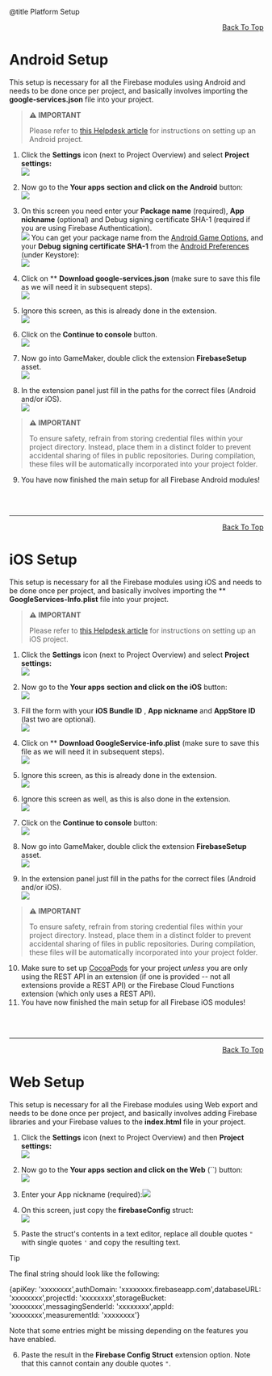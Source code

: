 @title Platform Setup

<a id="top"></a>
<!-- Page HTML do not touch -->
<a /><p align="right">[Back To Top](#top)</p>

# Android Setup

This setup is necessary for all the Firebase modules using Android and needs to be done once per project, and basically involves importing the **google-services.json**  file into your project.

> **:warning: IMPORTANT**
>
> Please refer to [this Helpdesk article](https://help.gamemaker.io/hc/en-us/articles/115001368727-Setting-Up-For-Android) for instructions on setting up an Android project.

1. Click the **Settings** icon (next to Project Overview) and select **Project settings:** <br>
          ![](assets/setupProjectSettings.PNG)

2. Now go to the **Your apps**  **section and click on the Android** button:<br>
      ![](assets/setupYourAppsSelect.PNG)

3. On this screen you need enter your **Package name** (required), **App nickname** (optional) and Debug signing certificate SHA-1 (required if you are using Firebase Authentication).<br>
      ![](assets/setupAndroidStep1.PNG)
You can get your package name from the [Android Game Options](https://manual.gamemaker.io/monthly/en/#t=Settings%2FGame_Options%2FAndroid.htm), and your **Debug signing certificate SHA-1** from the [Android Preferences](https://manual.gamemaker.io/monthly/en/#t=Setting_Up_And_Version_Information%2FPlatform_Preferences%2FAndroid.htm) (under Keystore):<br>
      ![](assets/keyHash.png)

4. Click on ** **Download google-services.json**  (make sure to save this file as we will need it in subsequent steps).<br>
      ![](assets/setupAndroidStep2.PNG)

5. Ignore this screen, as this is already done in the extension.<br>
      ![](assets/setupAndroidStep3.PNG)

6. Click on the **Continue to console** button.<br>
      ![](assets/setupAndroidStep4.PNG)

7. Now go into GameMaker, double click the extension **FirebaseSetup** asset.<br>
      ![](assets/firebaseSetupAsset.png)

8. In the extension panel just fill in the paths for the correct files (Android and/or iOS).<br>
      ![](assets/firebaseSetupExtensionOptions.png)

> **:warning: IMPORTANT**
>
> To ensure safety, refrain from storing credential files within your project directory. Instead, place them in a distinct folder to prevent accidental sharing of files in public repositories. During compilation, these files will be automatically incorporated into your project folder.

9. You have now finished the main setup for all Firebase Android modules!<br>


<br><br>

---

<!-- Page HTML do not touch -->
<a /><p align="right">[Back To Top](#top)</p>

# iOS Setup

  This setup is necessary for all the Firebase modules using iOS and needs to be done once per project, and basically involves importing the ** **GoogleServices-Info.plist**  file into your project.

> **:warning: IMPORTANT**
>
> Please refer to [this Helpdesk article](https://help.gamemaker.io/hc/en-us/articles/115001368747-Setting-Up-For-iOS-Including-iPadOS) for instructions on setting up an iOS project.

1. Click the **Settings** icon (next to Project Overview) and select **Project settings:** <br>
        ![](assets/setupProjectSettings.PNG)

2. Now go to the **Your apps**  **section and click on the iOS** button:<br>
      ![](assets/setupYourAppsSelect.PNG)

3. Fill the form with your **iOS Bundle ID** , **App nickname** and **AppStore ID** (last two are optional).<br>
      ![](assets/setupiOSStep1.PNG)

4. Click on ** **Download GoogleService-info.plist**  (make sure to save this file as we will need it in subsequent steps).<br>
      ![](assets/setupiOSStep2.PNG)

5. Ignore this screen, as this is already done in the extension.<br>
      ![](assets/setupiOSStep3.PNG)

6. Ignore this screen as well, as this is also done in the extension.<br>
      ![](assets/setupiOSStep4.PNG)

7. Click on the **Continue to console** button:<br>
      ![](assets/setupiOSStep5.PNG)

8. Now go into GameMaker, double click the extension **FirebaseSetup** asset.<br>
      ![](assets/firebaseSetupAsset.png)

9. In the extension panel just fill in the paths for the correct files (Android and/or iOS).<br>
      ![](assets/firebaseSetupExtensionOptions.png)

> **:warning: IMPORTANT**
>
> To ensure safety, refrain from storing credential files within your project directory. Instead, place them in a distinct folder to prevent accidental sharing of files in public repositories. During compilation, these files will be automatically incorporated into your project folder.

10. Make sure to set up [CocoaPods](https://help.gamemaker.io/hc/en-us/articles/360008958858-iOS-and-tvOS-Using-CocoaPods) for your project *unless* you are only using the REST API in an extension (if one is provided -- not all extensions provide a REST API) or the Firebase Cloud Functions extension (which only uses a REST API).
11. You have now finished the main setup for all Firebase iOS modules!

<br><br>

---

<!-- Page HTML do not touch -->
<a /><p align="right">[Back To Top](#top)</p>

# Web Setup

  This setup is necessary for all the Firebase modules using Web export and needs to be done once per project, and basically involves adding Firebase libraries and your Firebase values to the **index.html**  file in your project.

1. Click the **Settings** icon (next to Project Overview) and then **Project settings:** <br>
      ![](assets/setupProjectSettings.PNG)

2. Now go to the **Your apps**  **section and click on the Web** (``) button:<br>
      ![](assets/setupYourAppsSelect.PNG)

3. Enter your App nickname (required):![](assets/setupWebStep1.PNG)

4. On this screen, just copy the **firebaseConfig** struct:<br>
      ![](assets/setupWebStep2.PNG)

5. Paste the struct's contents in a text editor, replace all double quotes `"` with single quotes `'` and copy the resulting text.

> [!TIP]
> The final string should look like the following:
>
>    {apiKey: 'xxxxxxxx',authDomain: 'xxxxxxxx.firebaseapp.com',databaseURL: 'xxxxxxxx',projectId: 'xxxxxxxx',storageBucket: 'xxxxxxxx',messagingSenderId: 'xxxxxxxx',appId: 'xxxxxxxx',measurementId: 'xxxxxxxx'}
>
> Note that some entries might be missing depending on the features you have enabled.

6. Paste the result in the **Firebase Config Struct** extension option. Note that this cannot contain any double quotes `"`.